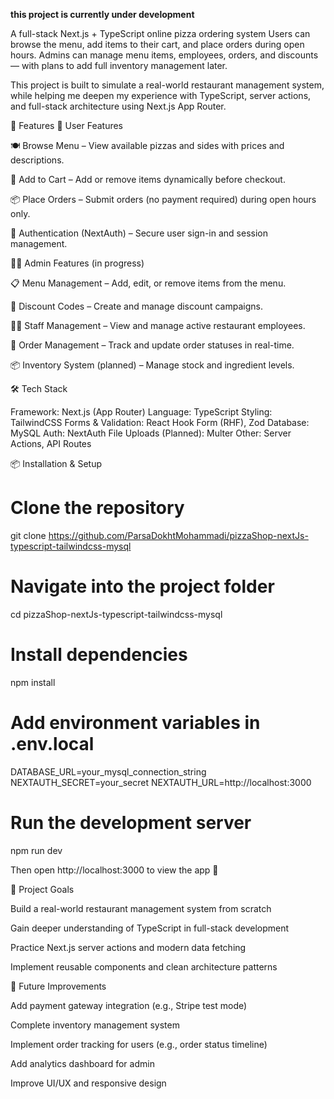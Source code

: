 **this project is currently under development**


A full-stack Next.js + TypeScript online pizza ordering system 
Users can browse the menu, add items to their cart, and place orders during open hours.
Admins can manage menu items, employees, orders, and discounts — with plans to add full inventory management later.

This project is built to simulate a real-world restaurant management system, while helping me deepen my experience with TypeScript, server actions, and full-stack architecture using Next.js App Router.

🧩 Features
👥 User Features

🍽️ Browse Menu – View available pizzas and sides with prices and descriptions.

🛒 Add to Cart – Add or remove items dynamically before checkout.

📦 Place Orders – Submit orders (no payment required) during open hours only.

🔐 Authentication (NextAuth) – Secure user sign-in and session management.

🧑‍💼 Admin Features (in progress)

📋 Menu Management – Add, edit, or remove items from the menu.

💸 Discount Codes – Create and manage discount campaigns.

🧑‍🍳 Staff Management – View and manage active restaurant employees.

🧾 Order Management – Track and update order statuses in real-time.

📦 Inventory System (planned) – Manage stock and ingredient levels.

🛠️ Tech Stack

Framework: Next.js (App Router)
Language: TypeScript
Styling: TailwindCSS
Forms & Validation: React Hook Form (RHF), Zod
Database: MySQL
Auth: NextAuth
File Uploads (Planned): Multer
Other: Server Actions, API Routes

📦 Installation & Setup
# Clone the repository
git clone https://github.com/ParsaDokhtMohammadi/pizzaShop-nextJs-typescript-tailwindcss-mysql

# Navigate into the project folder
cd pizzaShop-nextJs-typescript-tailwindcss-mysql

# Install dependencies
npm install

# Add environment variables in .env.local
DATABASE_URL=your_mysql_connection_string
NEXTAUTH_SECRET=your_secret
NEXTAUTH_URL=http://localhost:3000

# Run the development server
npm run dev


Then open http://localhost:3000
 to view the app 🚀

🎯 Project Goals

Build a real-world restaurant management system from scratch

Gain deeper understanding of TypeScript in full-stack development

Practice Next.js server actions and modern data fetching

Implement reusable components and clean architecture patterns

🚀 Future Improvements

Add payment gateway integration (e.g., Stripe test mode)

Complete inventory management system

Implement order tracking for users (e.g., order status timeline)

Add analytics dashboard for admin

Improve UI/UX and responsive design
